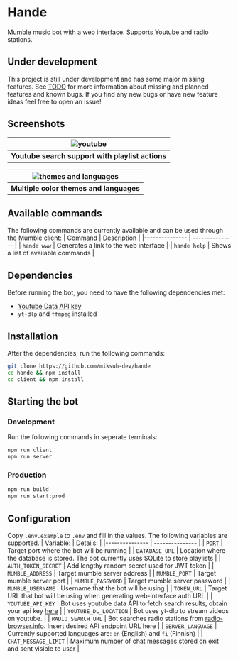 # Hande

[Mumble](https://www.mumble.info/) music bot with a web interface. Supports Youtube and radio stations.

## Under development

This project is still under development and has some major missing features. See [TODO](docs/TODO.md) for more information about missing and planned features and known bugs. If you find any new bugs or have new feature ideas feel free to open an issue!

## Screenshots

| ![youtube](https://user-images.githubusercontent.com/11806132/210383776-650c5ac9-5d50-43a1-a35a-5a1c28dd7874.gif) |
| :---------------------------------------------------------------------------------------------------------------: |
|                                <b>Youtube search support with playlist actions</b>                                |

| ![themes and languages](https://user-images.githubusercontent.com/11806132/210380520-3689fc16-7ac3-45c8-8035-5e609f3b6d9a.gif) |
| :----------------------------------------------------------------------------------------------------------------------------: |
|                                           <b>Multiple color themes and languages</b>                                           |

## Available commands

The following commands are currently available and can be used through the Mumble client:
| Command | Description |
|--------------- | --------------- |
| `hande www` | Generates a link to the web interface |
| `hande help` | Shows a list of available commands |

## Dependencies

Before running the bot, you need to have the following dependencies met:

- [Youtube Data API key](https://developers.google.com/youtube/registering_an_application)
- `yt-dlp` and `ffmpeg` installed

## Installation

After the dependencies, run the following commands:

```bash
git clone https://github.com/miksuh-dev/hande
cd hande && npm install
cd client && npm install
```

## Starting the bot

### Development

Run the following commands in seperate terminals:

```bash
npm run client
npm run server
```

### Production

```bash
npm run build
npm run start:prod
```

## Configuration

Copy `.env.example` to `.env` and fill in the values. The following variables are supported.
| Variable: | Details: |
|--------------- | --------------- |
| `PORT` | Target port where the bot will be running |
| `DATABASE_URL` | Location where the database is stored. The bot currently uses SQLite to store playlists |
| `AUTH_TOKEN_SECRET` | Add lengthy random secret used for JWT token |
| `MUMBLE_ADDRESS` | Target mumble server address |
| `MUMBLE_PORT` | Target mumble server port |
| `MUMBLE_PASSWORD` | Target mumble server password |
| `MUMBLE_USERNAME` | Username that the bot will be using |
| `TOKEN_URL` | Target URL that bot will be using when generating web-interface auth URL |
| `YOUTUBE_API_KEY` | Bot uses youtube data API to fetch search results, obtain your api key [here](https://developers.google.com/youtube/registering_an_application) |
| `YOUTUBE_DL_LOCATION` | Bot uses yt-dlp to stream videos on youtube. |
| `RADIO_SEARCH_URL` | Bot searches radio stations from [radio-browser.info](https://radio-browser.info). Insert desired API endpoint URL here |
| `SERVER_LANGUAGE` | Currently supported languages are: `en` (English) and `fi` (Finnish) |
| `CHAT_MESSAGE_LIMIT` | Maximum number of chat messages stored on exit and sent visible to user |

